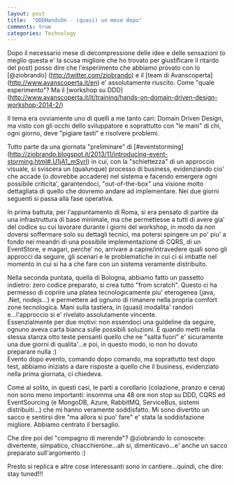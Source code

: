 ```yaml
---
layout: post
title:  "DDDHandsOn - (quasi) un mese dopo"
comments: true
categories: Technology
---
```


Dopo il necessario mese di decompressione delle idee e delle sensazioni (o meglio questa e' la scusa migliore che ho trovato per giustificare il ritardo del post) posso dire che l'esperimento che abbiamo provato con lo [@ziobrando] (http://twitter.com/ziobrando) e il [team di Avanscoperta] (http://www.avanscoperta.it/en) e' assolutamente riuscito. Come "quale esperimento"? Ma il [workshop su DDD] (http://www.avanscoperta.it/it/training/hands-on-domain-driven-design-workshop-2014-2/)

Il tema era ovviamente uno di quelli a me tanto cari: Domain Driven Design, ma visto con gli occhi dello sviluppatore e soprattutto con "le mani" di chi, ogni giorno, deve "pigiare tasti" e risolvere problemi.

Tutto parte da una giornata "preliminare" di [#eventstorming] (http://ziobrando.blogspot.it/2013/11/introducing-event-storming.html#.U1jA1_mSyrI) in cui, con la "schiettezza" di un approccio visuale, si sviscera un (qualunque) processo di business, evidenziando cio' che accade (o dovrebbe accadere) nel sistema e facendo emergere ogni possibile criticita', garantendoci, "out-of-the-box" una visione molto dettagliata di quello che dovremo andare ad implementare. Nei due giorni seguenti si passa alla fase operativa. 

In prima battuta, per l'appuntamento di Roma, si era pensato di partire da una infrastruttura di base minimale, ma che permettesse a tutti di avere gia' del codice su cui lavorare durante i giorni del workshop, in modo da non doversi soffermare solo su dettagli tecnici, ma potersi spingere un po' piu' a fondo nei meandri di una possibile implementazione di CQRS, di un EventStore, e magari, perche' no, arrivare a capire/intravedere quali sono gli approcci da seguire, gli scenari e le problematiche in cui ci si imbatte nel momento in cui si ha a che fare con un sistema veramente distribuito.

Nella seconda puntata, quella di Bologna, abbiamo fatto un passetto indietro: zero codice preparato, si crea tutto "from scratch". Questo ci ha permesso di coprire una platea tecnologicamente piu' eterogenea (java, .Net, nodejs...) e permettere ad ognuno di rimanere nella propria comfort zone tecnologica.
Mani sulla tastiera, in (quasi) modalita' randori e...l'approccio si e' rivelato assolutamente vincente.  
Essenzialmente per due motivi: non essendoci una guideline da seguire, ognuno aveva carta bianca sulle possibili soluzioni. E quando metti nella stessa stanza otto teste pensanti quello che ne "salta fuori" e' sicuramente una due giorni di qualita'...e poi, in questo modo, io non ho dovuto preparare nulla :)  
Evento dopo evento, comando dopo comando, ma soprattutto test dopo test, abbiamo iniziato a dare risposte a quello che il business, evidenziato nella prima giornata, ci chiedeva.

Come al solito, in questi casi, le parti a corollario (colazione, pranzo e cena) non sono meno importanti: insomma una 48 ore non stop su DDD, CQRS ed EventSourcing (e MongoDB, Azure, RabbitMQ, ServiceBus, sistemi distribuiti...) che mi hanno veramente soddisfatto. Mi sono divertito un sacco e sentirsi dire "ma allora si puo' fare" e' stata la soddisfazione migliore. Abbiamo centrato il bersaglio.

Che dire poi del "compagno di merende"? @ziobrando lo conoscete: divertente, simpatico, chiacchierone...ah si, dimenticavo...e' anche un sacco preparato sull'argomento :)

Presto si replica e altre cose interessanti sono in cantiere...quindi, che dire: stay tuned!!!